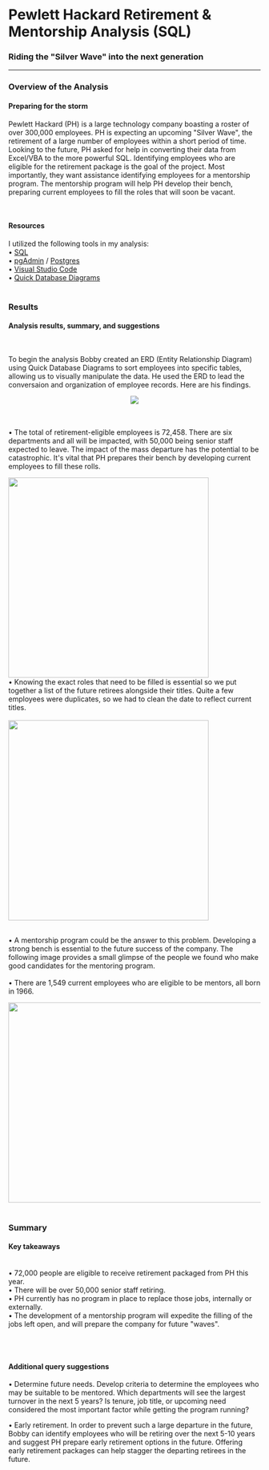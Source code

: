 # Pewlett Hackard Retirement & Mentorship Analysis (SQL)
### Riding the "Silver Wave" into the next generation
----

### Overview of the Analysis
#### Preparing for the storm

Pewlett Hackard (PH) is a large technology company boasting a roster of over 300,000 employees. PH is expecting an upcoming "Silver Wave", the retirement of a large number of employees within a short period of time. Looking to the future, PH asked for help in converting their data from Excel/VBA to the more powerful SQL. Identifying employees who are eligible for the retirement package is the goal of the project. Most importantly, they want assistance identifying employees for a mentorship program. The mentorship program will help PH develop their bench, preparing current employees to fill the roles that will soon be vacant.

<BR>

#### Resources
I utilized the following tools in my analysis:
<BR>
• <a href="https://www.microsoft.com/en-us/sql-server">SQL</a>
<BR>
• <a href="https://www.pgadmin.org/">pgAdmin</a> / <a href="https://www.postgresql.org/">Postgres</a>
<BR>
 • <a href="https://code.visualstudio.com/">Visual Studio Code</a>
<BR>
 • <a href="https://www.quickdatabasediagrams.com/">Quick Database Diagrams</a>
<BR>
  <br>
  
### Results
#### Analysis results, summary, and suggestions
<br>

To begin the analysis Bobby created an ERD (Entity Relationship Diagram) using Quick Database Diagrams to sort employees into specific tables, allowing us to visually manipulate the data. He used the ERD to lead the conversaion and organization of employee records. Here are his findings.

  
<center><img src="https://homeschoolgameschool.com/wp-content/uploads/2023/01/EmployeeDB.png"></center>
<BR>
<BR>
  
• The total of retirement-eligible employees is 72,458. There are six departments and all will be impacted, with 50,000 being senior staff expected to leave. The impact of the mass departure has the potential to be catastrophic. It's vital that PH prepares their bench by developing current employees to fill these rolls.
<BR>
  
<img width = 400 src="https://homeschoolgameschool.com/wp-content/uploads/2023/01/number_retiring_department.png">
  
<BR>
• Knowing the exact roles that need to be filled is essential so we put together a list of the future retirees alongside their titles. Quite a few employees were duplicates, so we had to clean the date to reflect current titles.
<BR>
  <BR>
<img width = 400 src="https://homeschoolgameschool.com/wp-content/uploads/2023/01/rolls_to_be_filled.png">
 <BR><BR>
  
• A mentorship program could be the answer to this problem. Developing a strong bench is essential to the future success of the company. The following image provides a small glimpse of the people we found who make good candidates for the mentoring program.
 <BR> <BR>
   • There are 1,549 current employees who are eligible to be mentors, all born in 1966.
   <BR>
   
<img width=600 height=400 src="https://homeschoolgameschool.com/wp-content/uploads/2023/01/mentorship_eligibilty.png"> 
<BR>
<BR>
  


### Summary
#### Key takeaways 
<BR>
• 72,000 people are eligible to receive retirement packaged from PH this year.
<BR>
• There will be over 50,000 senior staff retiring.
<BR>
• PH currently has no program in place to replace those jobs, internally or externally.
<BR>
• The development of a mentorship program will expedite the filling of the jobs left open, and will prepare the company for future "waves".
  
<BR><BR>
  
 #### Additional query suggestions
  
• Determine future needs. Develop criteria to determine the employees who may be suitable to be mentored. Which departments will see the largest turnover in the next 5 years? Is tenure, job title, or upcoming need considered the most important factor while getting the program running?

• Early retirement. In order to prevent such a large departure in the future, Bobby can identify employees who will be retiring over the next 5-10 years and suggest PH prepare early retirement options in the future. Offering early retirement packages can help stagger the departing retirees in the future.














